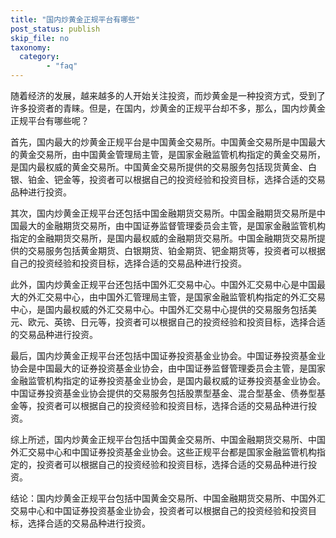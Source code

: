 ```yaml
---
title: "国内炒黄金正规平台有哪些"
post_status: publish
skip_file: no
taxonomy:
  category:
        - "faq"
---
```


随着经济的发展，越来越多的人开始关注投资，而炒黄金是一种投资方式，受到了许多投资者的青睐。但是，在国内，炒黄金的正规平台却不多，那么，国内炒黄金正规平台有哪些呢？

首先，国内最大的炒黄金正规平台是中国黄金交易所。中国黄金交易所是中国最大的黄金交易所，由中国黄金管理局主管，是国家金融监管机构指定的黄金交易所，是国内最权威的黄金交易所。中国黄金交易所提供的交易服务包括现货黄金、白银、铂金、钯金等，投资者可以根据自己的投资经验和投资目标，选择合适的交易品种进行投资。

其次，国内炒黄金正规平台还包括中国金融期货交易所。中国金融期货交易所是中国最大的金融期货交易所，由中国证券监督管理委员会主管，是国家金融监管机构指定的金融期货交易所，是国内最权威的金融期货交易所。中国金融期货交易所提供的交易服务包括黄金期货、白银期货、铂金期货、钯金期货等，投资者可以根据自己的投资经验和投资目标，选择合适的交易品种进行投资。

此外，国内炒黄金正规平台还包括中国外汇交易中心。中国外汇交易中心是中国最大的外汇交易中心，由中国外汇管理局主管，是国家金融监管机构指定的外汇交易中心，是国内最权威的外汇交易中心。中国外汇交易中心提供的交易服务包括美元、欧元、英镑、日元等，投资者可以根据自己的投资经验和投资目标，选择合适的交易品种进行投资。

最后，国内炒黄金正规平台还包括中国证券投资基金业协会。中国证券投资基金业协会是中国最大的证券投资基金业协会，由中国证券监督管理委员会主管，是国家金融监管机构指定的证券投资基金业协会，是国内最权威的证券投资基金业协会。中国证券投资基金业协会提供的交易服务包括股票型基金、混合型基金、债券型基金等，投资者可以根据自己的投资经验和投资目标，选择合适的交易品种进行投资。

综上所述，国内炒黄金正规平台包括中国黄金交易所、中国金融期货交易所、中国外汇交易中心和中国证券投资基金业协会。这些正规平台都是国家金融监管机构指定的，投资者可以根据自己的投资经验和投资目标，选择合适的交易品种进行投资。

结论：国内炒黄金正规平台包括中国黄金交易所、中国金融期货交易所、中国外汇交易中心和中国证券投资基金业协会，投资者可以根据自己的投资经验和投资目标，选择合适的交易品种进行投资。
